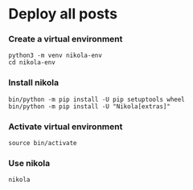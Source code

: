 # Deploy all posts

### Create a virtual environment

    python3 -m venv nikola-env
    cd nikola-env

### Install nikola

    bin/python -m pip install -U pip setuptools wheel
    bin/python -m pip install -U "Nikola[extras]"

### Activate virtual environment

    source bin/activate

### Use nikola

    nikola
